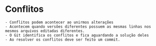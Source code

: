 # Conflitos
    - Conflitos podem acontecer ao unirmos alterações
    - Acontecem quando versões diferentes possuem as mesmas linhas nos mesmos arquivos editadas diferentes.
    - O Git identifica os conflitos e fica aguardando a solução deles
    - Ao resolver os conflitos deve ser feito um commit.